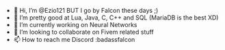 - 👋 Hi, I’m @Ezio121 BUT I go by Falcon these days ;)
- 👀 I’m pretty good at Lua, Java, C, C++ and SQL (MariaDB is the best XD)
- 🌱 I’m currently working on Neural Networks
- 💞️ I’m looking to collaborate on Fivem related stuff
- 📫 How to reach me 
 Discord :badassfalcon
<!---
Ezio121/Ezio121 is a ✨ special ✨ repository because its `README.md` (this file) appears on your GitHub profile.
You can click the Preview link to take a look at your changes.
--->
